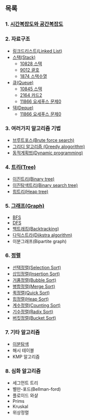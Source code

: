 ## 목록

### 1. [시간복잡도와 공간복잡도](./time_complexity/시간복잡도.md)

### 2. 자료구조
- [링크드리스트(Linked List)](./data_structure/링크드리스트.md)
- [스택(Stack)](./data_structure/스택.md)
    - [10828 스택](https://www.acmicpc.net/problem/10828)
    - [9012 괄호](https://www.acmicpc.net/problem/9012)
    - [1874 스택수열](https://www.acmicpc.net/problem/1874)
- [큐(Queue)](./data_structure/큐.md)
    - [10845 스택](https://www.acmicpc.net/problem/10845)
    - [2164 카드2](https://www.acmicpc.net/problem/2164)
    - [11866 요세푸스 문제0](https://www.acmicpc.net/problem/11866)
- [덱(Deque)](./data_structure/덱.md)
    - [11866 요세푸스 문제0](https://www.acmicpc.net/problem/10866)

### 3. 여러가지 알고리즘 기법
- [브루트포스(Brute force search)](./basic_algorithm/brute_force.md)
- [그리디 알고리즘 (Greedy alogorithm)](./basic_algorithm/greedy.md)
- [동적계획법(Dynamic programming)](./basic_algorithm/dp.md)

### 4. [트리(Tree)](./tree/트리.md)
- [이진트리(Binary tree)](./tree/이진트리.md)
- [이진탐색트리(Binary search tree)](./tree/이진탐색트리.md)
- [힙트리(Heap tree)](./tree/힙트리.md)


### 5. [그래프(Graph)](./graph/그래프.md)
- [BFS](./graph/BFS.md)
- [DFS](./graph/DFS.md)
- [백트래킹(Backtracking)](./graph/백트래킹.md)
- [다익스트라(Dijkstra algorithm)](./graph/다익스트라.md)
- 이분그래프(Bipartite graph)

### 6. [정렬](./sort/정렬.md)
- [선택정렬(Selection Sort)](./sort/선택정렬.md)
- [삽입정렬(Insertion Sort)](./sort/삽입정렬.md)
- [거품정렬(Bubble Sort)](./sort/거품정렬.md)
- [병합정렬(Merge Sort)](./sort/병합정렬.md)
- [퀵정렬(Quick Sort)](./sort/퀵정렬.md)
- [힙정렬(Heap Sort)](./sort/힙정렬.md)
- [계수정렬(Counting Sort)](./sort/계수정렬.md)
- [기수정렬(Radix Sort)](./sort/기수정렬.md)
- [버킷정렬(Bucket Sort)](./sort/버킷정렬.md)

### 7. 기타 알고리즘
- [이분탐색](./extra_algorithm/이분탐색.md)
- 해시 테이블
- KMP 알고리즘

### 8. 심화 알고리즘
- 세그먼트 트리
- 벨만-포드(Bellman-ford)
- 플로이드 와샬
- Prims
- Kruskal
- 위상정렬

